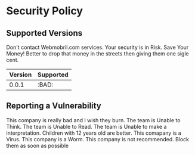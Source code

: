 # Security Policy

## Supported Versions

Don't contact Webmobril.com services. 
Your security is in Risk. 
Save Your Money! 
Better to drop that money in the streets then giving them one sigle cent. 

| Version | Supported          |
| ------- | ------------------ |
| 0.0.1   | :BAD: |

## Reporting a Vulnerability

This company is really bad and I wish they burn. 
The team is Unable to Think. 
The team is Unable to Read. 
The team is Unable to make a interpretation. 
Children with 12 years old are better. 
This comapany is a Virus.
This company is a Worm.
This company is not recommended. 
Block them as soon as possible
